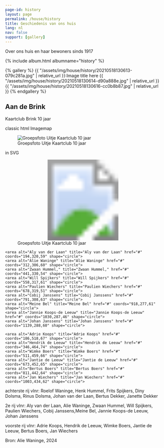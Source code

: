 ```yaml
---
page-id: history
layout: page
permalink: /house/history
title: Geschiedenis van ons huis
lang: nl
nav: false
support: [gallery]
---
```


Over ons huis en haar bewoners sinds 1917

<!-- With exiftag and exif: -->
<!-- simply so (by Jimmy_Xiao) -->

{% include album.html albumname="history" %}

<!-- Inline using lightgallery_tag.rb -->

{% gallery %}
{{ "/assets/img/house/history/20210518130613-079c281a.jpg" | relative_url }}:Image title here
{{ "/assets/img/house/history/20210518130614-d90a888e.jpg" | relative_url }}
{{ "/assets/img/house/history/20210518130616-cc0b8b87.jpg" | relative_url }}
{% endgallery %}

<!-- lightgallery_tag.rb auto thumbs -->

## Aan de Brink

Kaartclub Brink 10 jaar

classic html Imagemap

<figure><img src='{{ "/assets/img/house/history/Brink_10_jaar_kaartclub_groep_1392x860.jpg" | relative_url }}' alt='Groepsfoto Uitje Kaartclub 10 jaar' usemap='#kaartclub-map'><figcaption class='kleiner'>Groepsfoto Uitje Kaartclub 10 jaar</figcaption></figure>

in SVG

<figure><svg xmlns="http://www.w3.org/2000/svg" xmlns:xlink="http://www.w3.org/1999/xlink" viewBox="0 0 1392 860">
<image width="1392" height="860" xlink:href="{{ '/assets/img/house/history/Brink_10_jaar_kaartclub_groep_1392x860.jpg' | relative_url }}"></image>
<a xlink:href="#" id="Roelof Waninge">
  <rect x="275" y="121" fill="#fff" opacity="0" width="100" height="100" data-label="Roelof Waninge"></rect></a>
<a xlink:href="#" id="Henk Hummel">
  <rect x="401" y="130" fill="#fff" opacity="0" width="100" height="100" data-label="Henk Hummel"></rect></a>
<a xlink:href="#" id="Frits Spijkers">
  <rect x="532" y="115" fill="#fff" opacity="0" width="100" height="100" data-label="Frits Spijkers"></rect></a>
<a xlink:href="#" id="Jan Wiechers">
  <rect x="960" y="362" fill="#fff" opacity="0.1" width="100" height="100" data-label="Jan Wiechers"></rect></a>
</svg>
<figcaption class='kleiner'>Groepsfoto Uitje Kaartclub 10 jaar</figcaption></figure>

<map name="kaartclub-map">
    <area alt="Roelof Waninge" title="Roelof Waninge" href="#" coords="319,183,59" shape="circle">
    <area alt="Henk Hummel" title="Henk Hummel" href="#" coords="448,190,58" shape="circle">
    <area alt="Frits Spijkers" title="Frits Spijkers" href="#" coords="581,187,71" shape="circle">
    <area alt="Diny Dolsma" title="Diny Dolsma" href="#" coords="705,211,56" shape="circle">
    <area alt="Rinus Dolsma" title="Rinus Dolsma" href="#" coords="819,189,58" shape="circle">
    <area alt="Johan van der Laan" title="Johan van der Laan" href="#" coords="935,154,58" shape="circle">
    <area alt="Bertus Dekker" title="Bertus Dekker" href="#" coords="1049,187,48" shape="circle">
    <area alt="Janette Dekker" title="Janette Dekker" href="#" coords="1161,175,49" shape="circle">

    <area alt="Aly van der Laan" title="Aly van der Laan" href="#" coords="194,320,59" shape="circle">
    <area alt="Alie Waninge" title="Alie Waninge" href="#" coords="312,306,60" shape="circle">
    <area alt="Zwaan Hummel," title="Zwaan Hummel," href="#" coords="441,330,54" shape="circle">
    <area alt="Will Spijkers" title="Will Spijkers" href="#" coords="558,317,61" shape="circle">
    <area alt="Paulien Wiechers" title="Paulien Wiechers" href="#" coords="678,319,51" shape="circle">
    <area alt="Cobij Janssens" title="Cobij Janssens" href="#" coords="791,308,63" shape="circle">
    <area alt="Meine Bel" title="Meine Bel" href="#" coords="918,277,61" shape="circle">
    <area alt="Jannie Koops-de Leeuw" title="Jannie Koops-de Leeuw" href="#" coords="1030,287,46" shape="circle">
    <area alt="Johan Janssens" title="Johan Janssens" href="#" coords="1139,288,60" shape="circle">

    <area alt="Adrie Koops" title="Adrie Koops" href="#" coords="186,518,67" shape="circle">
    <area alt="Hendrik de Leeuw" title="Hendrik de Leeuw" href="#" coords="346,464,74" shape="circle">
    <area alt="Wimke Boers" title="Wimke Boers" href="#" coords="511,459,66" shape="circle">
    <area alt="Jantie de Leeuw" title="Jantie de Leeuw" href="#" coords="673,452,65" shape="circle">
    <area alt="Bertus Boers" title="Bertus Boers" href="#" coords="811,442,64" shape="circle">
    <area alt="Jan Wiechers" title="Jan Wiechers" href="#" coords="1003,434,62" shape="circle">
</map>

achterste rij vlnr: Roelof Waninge, Henk Hummel, Frits Spijkers, Diny Dolsma, Rinus Dolsma, Johan van der Laan, Bertus Dekker, Janette Dekker

2e rij vlnr: Aly van der Laan, Alie Waninge, Zwaan Hummel, Will Spijkers, Paulien Wiechers, Cobij Janssens,Meine Bel, Jannie Koops-de Leeuw, Johan Janssens


voorste rij vlnr: Adrie Koops, Hendrik de Leeuw, Wimke Boers, Jantie de Leeuw, Bertus Boers, Jan Wiechers

Bron: Alie Waninge, 2024
